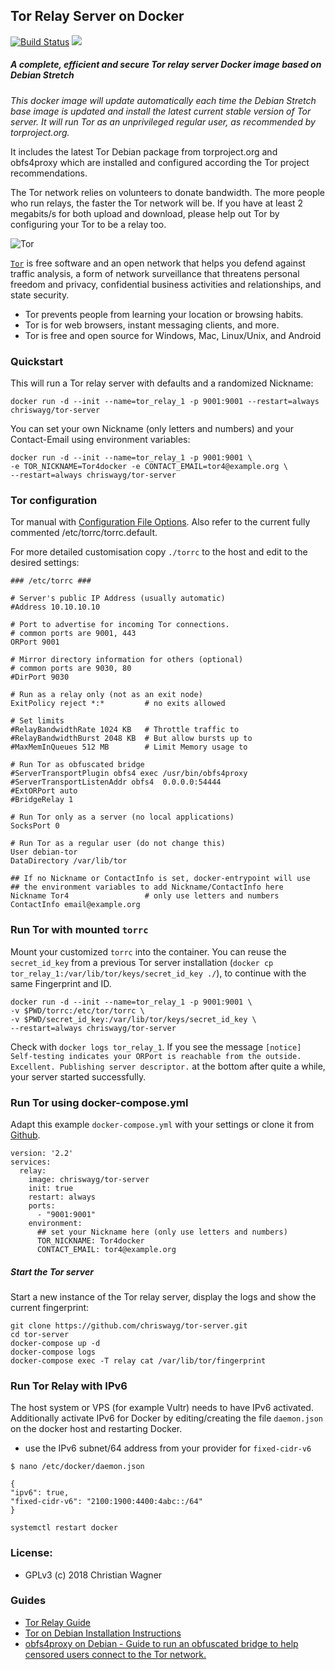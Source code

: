 ## Tor Relay Server on Docker
[![Build Status](https://travis-ci.org/chriswayg/tor-server.svg?branch=master)](https://travis-ci.org/chriswayg/tor-server)
[![](https://images.microbadger.com/badges/image/chriswayg/tor-server.svg)](https://microbadger.com/images/chriswayg/tor-server)

##### A complete, efficient and secure Tor relay server Docker image based on Debian Stretch
*This docker image will update automatically each time the Debian Stretch base image is updated and install the latest current stable version of Tor server. It will run Tor as an unprivileged regular user, as recommended by torproject.org.*

It includes the latest Tor Debian package from torproject.org and obfs4proxy which are installed and configured according the Tor project recommendations.

The Tor network relies on volunteers to donate bandwidth. The more people who run relays, the faster the Tor network will be. If you have at least 2 megabits/s for both upload and download, please help out Tor by configuring your Tor to be a relay too.

![Tor](https://www.torproject.org/images/tor-logo.jpg "Tor logo")

[`Tor`][1] is free software and an open network that helps you defend against
traffic analysis, a form of network surveillance that threatens personal
freedom and privacy, confidential business activities and relationships, and
state security.

- Tor prevents people from learning your location or browsing habits.
- Tor is for web browsers, instant messaging clients, and more.
- Tor is free and open source for Windows, Mac, Linux/Unix, and Android

### Quickstart

This will run a Tor relay server with defaults and a randomized Nickname:

`docker run -d --init --name=tor_relay_1 -p 9001:9001 --restart=always chriswayg/tor-server`

You can set your own Nickname (only letters and numbers) and your Contact-Email using environment variables:
```
docker run -d --init --name=tor_relay_1 -p 9001:9001 \
-e TOR_NICKNAME=Tor4docker -e CONTACT_EMAIL=tor4@example.org \
--restart=always chriswayg/tor-server
```
### Tor configuration
Tor manual with [Configuration File Options](https://www.torproject.org/docs/tor-manual.html.en). Also refer to the current fully commented /etc/torrc/torrc.default.

For more detailed customisation copy `./torrc` to the host and edit to the desired settings:
```
### /etc/torrc ###

# Server's public IP Address (usually automatic)
#Address 10.10.10.10

# Port to advertise for incoming Tor connections.
# common ports are 9001, 443
ORPort 9001

# Mirror directory information for others (optional)
# common ports are 9030, 80
#DirPort 9030

# Run as a relay only (not as an exit node)
ExitPolicy reject *:*         # no exits allowed

# Set limits
#RelayBandwidthRate 1024 KB   # Throttle traffic to
#RelayBandwidthBurst 2048 KB  # But allow bursts up to
#MaxMemInQueues 512 MB        # Limit Memory usage to

# Run Tor as obfuscated bridge
#ServerTransportPlugin obfs4 exec /usr/bin/obfs4proxy
#ServerTransportListenAddr obfs4  0.0.0.0:54444
#ExtORPort auto
#BridgeRelay 1

# Run Tor only as a server (no local applications)
SocksPort 0

# Run Tor as a regular user (do not change this)
User debian-tor
DataDirectory /var/lib/tor

## If no Nickname or ContactInfo is set, docker-entrypoint will use
## the environment variables to add Nickname/ContactInfo here
Nickname Tor4                 # only use letters and numbers
ContactInfo email@example.org
```

### Run Tor with mounted `torrc`

Mount your customized `torrc` into the container. You can reuse the `secret_id_key` from a previous Tor server installation (`docker cp tor_relay_1:/var/lib/tor/keys/secret_id_key ./`), to continue with the same Fingerprint and ID.
```
docker run -d --init --name=tor_relay_1 -p 9001:9001 \
-v $PWD/torrc:/etc/tor/torrc \
-v $PWD/secret_id_key:/var/lib/tor/keys/secret_id_key \
--restart=always chriswayg/tor-server
```

Check with ```docker logs tor_relay_1```. If you see the message ```[notice] Self-testing indicates your ORPort is reachable from the outside. Excellent. Publishing server descriptor.``` at the bottom after quite a while, your server started successfully.

### Run Tor using docker-compose.yml

Adapt this example `docker-compose.yml` with your settings or clone it from [Github](https://github.com/chriswayg/tor-server).
```
version: '2.2'
services:
  relay:
    image: chriswayg/tor-server
    init: true
    restart: always
    ports:
      - "9001:9001"
    environment:
      ## set your Nickname here (only use letters and numbers)
      TOR_NICKNAME: Tor4docker
      CONTACT_EMAIL: tor4@example.org
```

##### Start the Tor server
Start a new instance of the Tor relay server, display the logs and show the current fingerprint:

```
git clone https://github.com/chriswayg/tor-server.git
cd tor-server
docker-compose up -d
docker-compose logs
docker-compose exec -T relay cat /var/lib/tor/fingerprint
```

### Run Tor Relay with IPv6

The host system or VPS (for example Vultr) needs to have IPv6 activated. Additionally activate IPv6 for Docker by editing/creating the file `daemon.json` on the docker host and restarting Docker.

- use the IPv6 subnet/64 address from your provider for `fixed-cidr-v6`

```
$ nano /etc/docker/daemon.json

{
"ipv6": true,
"fixed-cidr-v6": "2100:1900:4400:4abc::/64"
}

systemctl restart docker
```

### License:
 - GPLv3 (c) 2018 Christian Wagner

### Guides

- [Tor Relay Guide](https://trac.torproject.org/projects/tor/wiki/TorRelayGuide)
- [Tor on Debian Installation Instructions](https://www.torproject.org/docs/debian.html.en)
- [obfs4proxy on Debian - Guide to run an obfuscated bridge to help censored users connect to the Tor network.](https://trac.torproject.org/projects/tor/wiki/doc/PluggableTransports/obfs4proxy)


[1]: https://www.torproject.org/
